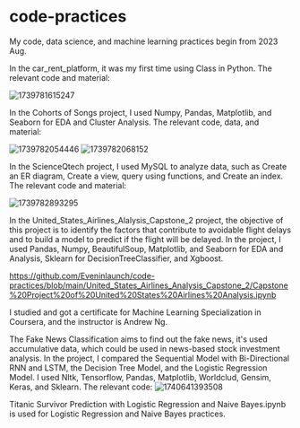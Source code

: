 # code-practices
My code, data science, and machine learning practices begin from 2023 Aug.

In the car_rent_platform, it was my first time using Class in Python.
  The relevant code and material:
  
  ![1739781615247](https://github.com/user-attachments/assets/55fd67c4-1e42-4ff0-a670-30ab29b0c862)

In the Cohorts of Songs project, I used Numpy, Pandas, Matplotlib, and Seaborn for EDA and Cluster Analysis.
  The relevant code, data, and material:
  
  ![1739782054446](https://github.com/user-attachments/assets/4a043c7e-6561-45f9-994a-04abfc82aace)
  ![1739782068152](https://github.com/user-attachments/assets/b3d02894-21f1-48bf-a29a-6ba62696df73)

In the ScienceQtech project, I used MySQL to analyze data, such as Create an ER diagram, Create a view, query using functions, and Create an index.
  The relevant code and material:

  ![1739782893295](https://github.com/user-attachments/assets/27c5fb4d-7825-47b4-8931-b1663269dcd4)

In the United_States_Airlines_Alalysis_Capstone_2 project, the objective of this project is to identify the factors that contribute to avoidable flight delays and to build a model to predict if the flight will be delayed. In the project, I used Pandas, Numpy, BeautifulSoup, Matplotlib, and Seaborn for EDA and Analysis, Sklearn for DecisionTreeClassifier, and Xgboost.

  https://github.com/Eveninlaunch/code-practices/blob/main/United_States_Airlines_Analysis_Capstone_2/Capstone%20Project%20of%20United%20States%20Airlines%20Analysis.ipynb

I studied and got a certificate for Machine Learning Specialization in Coursera, and the instructor is Andrew Ng.

The Fake News Classification aims to find out the fake news, it's used accumulative data, which could be used in news-based stock investment analysis. In the project, I compared the Sequential Model with Bi-Directional RNN and LSTM, the Decision Tree Model, and the Logistic Regression Model. I used Nltk, Tensorflow, Pandas, Matplotlib, Worldclud, Gensim, Keras, and Sklearn.
  The relevant code:
  ![1740641393508](https://github.com/user-attachments/assets/737574ad-f845-40d9-81f3-f099bee96a01)

Titanic Survivor Prediction with Logistic Regression and Naive Bayes.ipynb is used for Logistic Regression and Naive Bayes practices.  
